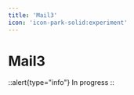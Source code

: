 ```yaml
---
title: 'Mail3'
icon: 'icon-park-solid:experiment'
---
```


# Mail3

::alert{type="info"}
In progress
::
